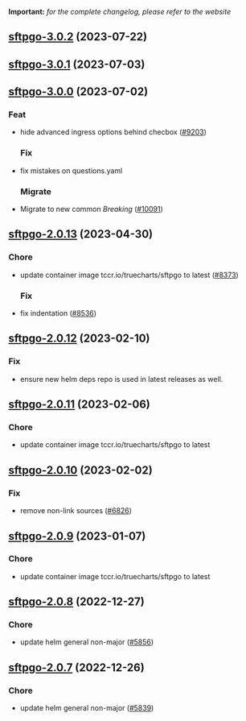 **Important:**
*for the complete changelog, please refer to the website*




## [sftpgo-3.0.2](https://github.com/truecharts/charts/compare/sftpgo-3.0.1...sftpgo-3.0.2) (2023-07-22)




## [sftpgo-3.0.1](https://github.com/truecharts/charts/compare/sftpgo-3.0.0...sftpgo-3.0.1) (2023-07-03)




## [sftpgo-3.0.0](https://github.com/truecharts/charts/compare/sftpgo-2.0.13...sftpgo-3.0.0) (2023-07-02)

### Feat

- hide advanced ingress options behind checbox ([#9203](https://github.com/truecharts/charts/issues/9203))
  
  ### Fix

- fix mistakes on questions.yaml
  
  ### Migrate

- Migrate to new common *Breaking* ([#10091](https://github.com/truecharts/charts/issues/10091))
  
  


## [sftpgo-2.0.13](https://github.com/truecharts/charts/compare/sftpgo-2.0.12...sftpgo-2.0.13) (2023-04-30)

### Chore

- update container image tccr.io/truecharts/sftpgo to latest ([#8373](https://github.com/truecharts/charts/issues/8373))
  
  ### Fix

- fix indentation ([#8536](https://github.com/truecharts/charts/issues/8536))
  
  


## [sftpgo-2.0.12](https://github.com/truecharts/charts/compare/sftpgo-2.0.11...sftpgo-2.0.12) (2023-02-10)

### Fix

- ensure new helm deps repo is used in latest releases as well.
  
  


## [sftpgo-2.0.11](https://github.com/truecharts/charts/compare/sftpgo-2.0.10...sftpgo-2.0.11) (2023-02-06)

### Chore

- update container image tccr.io/truecharts/sftpgo to latest
  
  


## [sftpgo-2.0.10](https://github.com/truecharts/charts/compare/sftpgo-2.0.9...sftpgo-2.0.10) (2023-02-02)

### Fix

- remove non-link sources ([#6826](https://github.com/truecharts/charts/issues/6826))
  
  


## [sftpgo-2.0.9](https://github.com/truecharts/charts/compare/sftpgo-2.0.8...sftpgo-2.0.9) (2023-01-07)

### Chore

- update container image tccr.io/truecharts/sftpgo to latest
  
  


## [sftpgo-2.0.8](https://github.com/truecharts/charts/compare/sftpgo-2.0.7...sftpgo-2.0.8) (2022-12-27)

### Chore

- update helm general non-major ([#5856](https://github.com/truecharts/charts/issues/5856))
  
  


## [sftpgo-2.0.7](https://github.com/truecharts/charts/compare/sftpgo-2.0.6...sftpgo-2.0.7) (2022-12-26)

### Chore

- update helm general non-major ([#5839](https://github.com/truecharts/charts/issues/5839))
  
  

